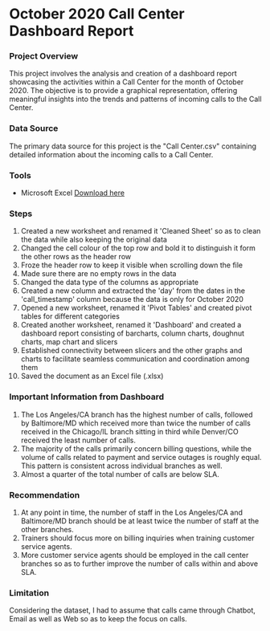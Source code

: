 # October 2020 Call Center Dashboard Report

### Project Overview

This project involves the analysis and creation of a dashboard report showcasing the activities within a Call Center for the month of October 2020. The objective is to provide a graphical representation, offering meaningful insights into the trends and patterns of incoming calls to the Call Center.

### Data Source

The primary data source for this project is the "Call Center.csv" containing detailed information about the incoming calls to a Call Center.

### Tools

- Microsoft Excel [Download here](https://www.microsoft.com/en-gb/microsoft-365/excel)

### Steps

1. Created a new worksheet and renamed it 'Cleaned Sheet' so as to clean the data while also keeping the original data
2. Changed the cell colour of the top row and bold it to distinguish it form the other rows as the header row
3. Froze the header row to keep it visible when scrolling down the file
4. Made sure there are no empty rows in the data
5. Changed the data type of the columns as appropriate
6. Created a new column and extracted the 'day' from the dates in the 'call_timestamp' column because the data is only for October 2020
7. Opened a new worksheet, renamed it 'Pivot Tables' and created pivot tables for different categories
8. Created another worksheet, renamed it 'Dashboard' and created a dashboard report consisting of barcharts, column charts, doughnut charts, map chart and slicers
9. Established connectivity between slicers and the other graphs and charts to facilitate seamless communication and coordination among them
10. Saved the document as an Excel file (.xlsx)

### Important Information from Dashboard

1. The Los Angeles/CA branch has the highest number of calls, followed by Baltimore/MD which received more than twice the number of calls received in the Chicago/IL branch sitting in third while Denver/CO received the least number of calls.
2. The majority of the calls primarily concern billing questions, while the volume of calls related to payment and service outages is roughly equal. This pattern is consistent across individual branches as well.
3. Almost a quarter of the total number of calls are below SLA.

### Recommendation

1. At any point in time, the number of staff in the Los Angeles/CA and Baltimore/MD branch should be at least twice the number of staff at the other branches.
2. Trainers should focus more on billing inquiries when training customer service agents.
3. More customer service agents should be employed in the call center branches so as to further improve the number of calls within and above SLA.

### Limitation

Considering the dataset, I had to assume that calls came through Chatbot, Email as well as Web so as to keep the focus on calls.


